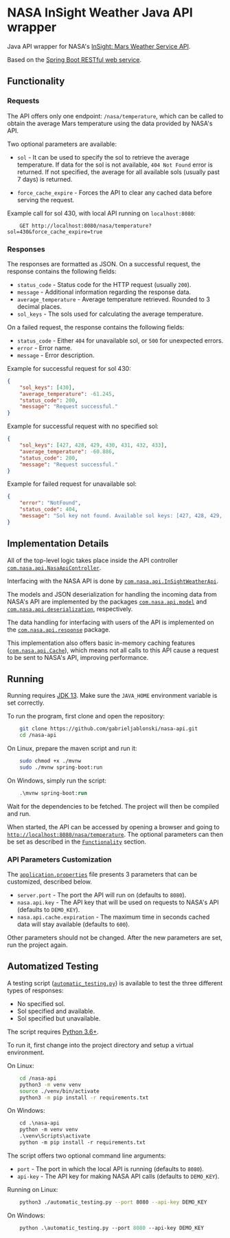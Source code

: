# NASA InSight Weather Java API wrapper

Java API wrapper for NASA's [InSight: Mars Weather Service API](https://api.nasa.gov/assets/insight/InSight%20Weather%20API%20Documentation.pdf).

Based on the [Spring Boot RESTful web service](https://spring.io/guides/gs/rest-service/).

## Functionality

### Requests

The API offers only one endpoint: `/nasa/temperature`, which can be called to obtain the average Mars temperature using the data provided by NASA's API.

Two optional parameters are available:

- `sol` - It can be used to specify the sol to retrieve the average temperature. If data for the sol is not available, `404 Not Found` error is returned. If not specified, the average for all available sols (usually past 7 days) is returned.

- `force_cache_expire` - Forces the API to clear any cached data before serving the request.

Example call for sol 430, with local API running on `localhost:8080`:

```
    GET http://localhost:8080/nasa/temperature?sol=430&force_cache_expire=true
```

### Responses

The responses are formatted as JSON. On a successful request, the response contains the following fields:

- `status_code` - Status code for the HTTP request (usually `200`).
- `message` - Additional information regarding the response data.
- `average_temperature` - Average temperature retrieved. Rounded to 3 decimal places.
- `sol_keys` - The sols used for calculating the average temperature.

On a failed request, the response contains the following fields:

- `status_code` - Either `404` for unavailable sol, or `500` for unexpected errors.
- `error` - Error name.
- `message` - Error description.

Example for successful request for sol 430:

```json
{ 
    "sol_keys": [430],
    "average_temperature": -61.245,
    "status_code": 200,
    "message": "Request successful."
}
```

Example for successful request with no specified sol:

```json
{ 
    "sol_keys": [427, 428, 429, 430, 431, 432, 433],
    "average_temperature": -60.886,
    "status_code": 200,
    "message": "Request successful."
}
```

Example for failed request for unavailable sol:

```json
{ 
    "error": "NotFound",
    "status_code": 404,
    "message": "Sol key not found. Available sol keys: [427, 428, 429, 430, 431, 432, 433]."
}
```

## Implementation Details

All of the top-level logic takes place inside the API controller [`com.nasa.api.NasaApiController`](/src/main/java/com/nasa/api/NasaApiController.java).

Interfacing with the NASA API is done by [`com.nasa.api.InSightWeatherApi`](/src/main/java/com/nasa/api/InSightWeatherApi.java).

The models and JSON deserialization for handling the incoming data from NASA's API are implemented by the packages [`com.nasa.api.model`](/src/main/java/com/nasa/api/model) and [`com.nasa.api.deserialization`](/src/main/java/com/nasa/api/deserialization), respectively.

The data handling for interfacing with users of the API is implemented on the [`com.nasa.api.response`](/src/main/java/com/nasa/api/response) package.

This implementation also offers basic in-memory caching features ([`com.nasa.api.Cache`](/src/main/java/com/nasa/api/Cache.java)), which means not all calls to this API cause a request to be sent to NASA's API, improving performance.

## Running

Running requires [JDK 13](https://www.oracle.com/java/technologies/javase-jdk13-downloads.html). Make sure the `JAVA_HOME` environment variable is set correctly.

To run the program, first clone and open the repository:

```sh
    git clone https://github.com/gabrieljablonski/nasa-api.git
    cd /nasa-api
```

On Linux, prepare the maven script and run it:

```sh
    sudo chmod +x ./mvnw
    sudo ./mvnw spring-boot:run
```

On Windows, simply run the script:

```ps
    .\mvnw spring-boot:run
```

Wait for the dependencies to be fetched. The project will then be compiled and run.

When started, the API can be accessed by opening a browser and going to [`http://localhost:8080/nasa/temperature`](http://localhost:8080/nasa/temperature). The optional parameters can then be set as described in the [`Functionality`](#Functionality) section.

### API Parameters Customization

The [`application.properties`](/src/main/resources/application.properties) file presents 3 parameters that can be customized, described below.

- `server.port` - The port the API will run on (defaults to `8080`).
- `nasa.api.key` - The API key that will be used on requests to NASA's API (defaults to `DEMO_KEY`).
- `nasa.api.cache.expiration` - The maximum time in seconds cached data will stay available (defaults to `600`).

Other parameters should not be changed. After the new parameters are set, run the project again.

## Automatized Testing

A testing script ([`automatic_testing.py`](/automatic_testing.py)) is available to test the three different types of responses: 

- No specified sol.
- Sol specified and available.
- Sol specified but unavailable.

The script requires [Python 3.6+](https://www.python.org/downloads/).

To run it, first change into the project directory and setup a virtual environment.

On Linux:
```sh
    cd /nasa-api
    python3 -m venv venv
    source ./venv/bin/activate
    python3 -m pip install -r requirements.txt
```

On Windows:
```ps
    cd .\nasa-api
    python -m venv venv
    .\venv\Scripts\activate
    python -m pip install -r requirements.txt
```

The script offers two optional command line arguments:

- `port` - The port in which the local API is running (defaults to `8080`).
- `api-key` - The API key for making NASA API calls (defaults to `DEMO_KEY`).

Running on Linux:

```sh
    python3 ./automatic_testing.py --port 8080 --api-key DEMO_KEY
```

On Windows:

```ps
    python .\automatic_testing.py --port 8080 --api-key DEMO_KEY
```
